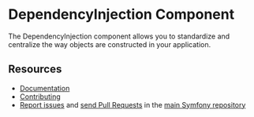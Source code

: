 DependencyInjection Component
=============================

The DependencyInjection component allows you to standardize and centralize the
way objects are constructed in your application.

Resources
---------

  * [Documentation](https://symfony.com/doc/current/components/dependency_injection/index.html)
  * [Contributing](https://symfony.com/doc/current/contributing/index.html)
  * [Report issues](https://github.com/symfony/symfony/issues) and
    [send Pull Requests](https://github.com/symfony/symfony/pulls)
    in the [main Symfony repository](https://github.com/symfony/symfony)
